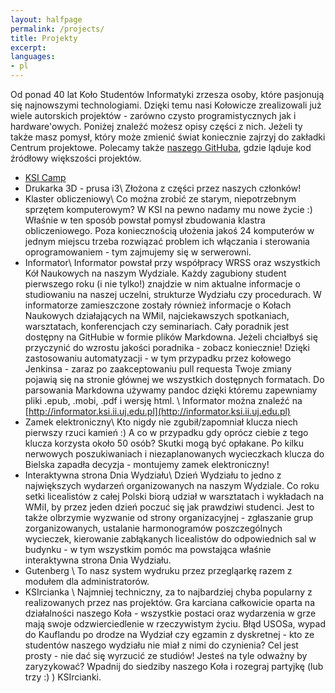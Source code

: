 ```yaml
---
layout: halfpage
permalink: /projects/
title: Projekty
excerpt:
languages:
- pl
---
```

Od ponad 40 lat Koło Studentów Informatyki zrzesza osoby, które pasjonują się najnowszymi technologiami. Dzięki temu nasi Kołowicze zrealizowali już wiele autorskich projektów - zarówno czysto programistycznych jak i hardware'owych. Poniżej znaleźć możesz opisy części z nich. Jeżeli ty także masz pomysł, który może zmienić świat koniecznie zajrzyj do zakładki Centrum projektowe. Polecamy także [naszego GitHuba](http://github.com/KSIUJ), gdzie ląduje kod źródłowy większości projektów.

- [KSI Camp ](/ksi-camp/)
- Drukarka 3D - prusa i3\\
Złożona z części przez naszych członków!
- Klaster obliczeniowy\\
Co można zrobić ze starym, niepotrzebnym sprzętem komputerowym? W KSI na pewno nadamy mu nowe życie :) Właśnie w ten sposób powstał pomysł zbudowania klastra obliczeniowego. Poza koniecznością ułożenia jakoś 24 komputerów w jednym miejscu trzeba rozwiązać problem ich włączania i sterowania oprogramowaniem - tym zajmujemy się w serwerowni.
- Informator\\
Informator powstał przy współpracy WRSS oraz wszystkich Kół Naukowych na naszym Wydziale. Każdy zagubiony student pierwszego roku (i nie tylko!) znajdzie w nim aktualne informacje o studiowaniu na naszej uczelni, strukturze Wydziału czy procedurach. W informatorze zamieszczone zostały również informacje o Kołach Naukowych działających na WMiI, najciekawszych spotkaniach, warsztatach, konferencjach czy seminariach. Cały poradnik jest dostępny na GitHubie w formie plików Markdowna. Jeżeli chciałbyś się przyczynić do wzrostu jakości poradnika - zobacz koniecznie! Dzięki zastosowaniu automatyzacji - w tym przypadku przez kołowego Jenkinsa - zaraz po zaakceptowaniu pull requesta Twoje zmiany pojawią się na stronie głównej we wszystkich dostępnych formatach. Do parsowania Markdowna używamy pandoc dzięki któremu zapewniamy pliki .epub, .mobi, .pdf i wersję html. \\
Informator można znaleźć na [http://informator.ksi.ii.uj.edu.pl](http://informator.ksi.ii.uj.edu.pl)
- Zamek elektroniczny\\
Kto nigdy nie zgubił/zapomniał klucza niech pierwszy rzuci kamień :) A co w przypadku gdy oprócz ciebie z tego klucza korzysta około 50 osób? Skutki mogą być opłakane. Po kilku nerwowych poszukiwaniach i niezaplanowanych wycieczkach klucza do Bielska zapadła decyzja - montujemy zamek elektroniczny!
- Interaktywna strona Dnia Wydziału\\
Dzień Wydziału to jedno z największych wydarzeń organizowanych na naszym Wydziale. Co roku setki licealistów z całej Polski biorą udział w warsztatach i wykładach na WMiI, by przez jeden dzień poczuć się jak prawdziwi studenci. Jest to także olbrzymie wyzwanie od strony organizacyjnej - zgłaszanie grup zorganizowanych, ustalanie harmonogramów poszczególnych wycieczek, kierowanie zabłąkanych licealistów do odpowiednich sal w budynku - w tym wszystkim pomóc ma powstająca właśnie interaktywna strona Dnia Wydziału.
- Gutenberg \\
To nasz system wydruku przez przegląarkę razem z modułem dla administratorów.
- KSIrcianka \\
Najmniej techniczny, za to najbardziej chyba popularny z realizowanych przez nas projektów. Gra karciana całkowicie oparta na działalności naszego Koła - wszystkie postaci oraz wydarzenia w grze mają swoje odzwierciedlenie w rzeczywistym życiu. Błąd USOSa, wypad do Kauflandu po drodze na Wydział czy egzamin z dyskretnej - kto ze studentów naszego wydziału nie miał z nimi do czynienia? Cel jest prosty - nie dać się wyrzucić ze studiów! Jesteś na tyle odważny by zaryzykować? Wpadnij do siedziby naszego Koła i rozegraj partyjkę (lub trzy :) ) KSIrcianki.
